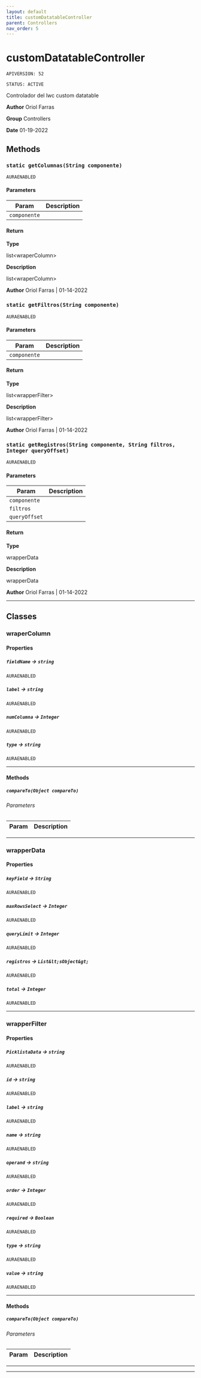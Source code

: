 ```yaml
---
layout: default
title: customDatatableController
parent: Controllers
nav_order: 5
---
```


# customDatatableController

`APIVERSION: 52`

`STATUS: ACTIVE`

Controlador del lwc custom datatable

**Author** Oriol Farras

**Group** Controllers

**Date** 01-19-2022

## Methods

### `static getColumnas(String componente)`

`AURAENABLED`

#### Parameters

| Param        | Description |
| ------------ | ----------- |
| `componente` |             |

#### Return

**Type**

list&lt;wraperColumn&gt;

**Description**

list&lt;wraperColumn&gt;

**Author** Oriol Farras | 01-14-2022

### `static getFiltros(String componente)`

`AURAENABLED`

#### Parameters

| Param        | Description |
| ------------ | ----------- |
| `componente` |             |

#### Return

**Type**

list&lt;wrapperFilter&gt;

**Description**

list&lt;wrapperFilter&gt;

**Author** Oriol Farras | 01-14-2022

### `static getRegistros(String componente, String filtros, Integer queryOffset)`

`AURAENABLED`

#### Parameters

| Param         | Description |
| ------------- | ----------- |
| `componente`  |             |
| `filtros`     |             |
| `queryOffset` |             |

#### Return

**Type**

wrapperData

**Description**

wrapperData

**Author** Oriol Farras | 01-14-2022

---

## Classes

### wraperColumn

#### Properties

##### `fieldName` → `string`

`AURAENABLED`

##### `label` → `string`

`AURAENABLED`

##### `numColumna` → `Integer`

`AURAENABLED`

##### `type` → `string`

`AURAENABLED`

---

#### Methods

##### `compareTo(Object compareTo)`

###### Parameters

| Param | Description |
| ----- | ----------- |

---

### wrapperData

#### Properties

##### `keyField` → `String`

`AURAENABLED`

##### `maxRowsSelect` → `Integer`

`AURAENABLED`

##### `queryLimit` → `Integer`

`AURAENABLED`

##### `registros` → `List&lt;sObject&gt;`

`AURAENABLED`

##### `total` → `Integer`

`AURAENABLED`

---

### wrapperFilter

#### Properties

##### `PicklistaData` → `string`

`AURAENABLED`

##### `id` → `string`

`AURAENABLED`

##### `label` → `string`

`AURAENABLED`

##### `name` → `string`

`AURAENABLED`

##### `operand` → `string`

`AURAENABLED`

##### `order` → `Integer`

`AURAENABLED`

##### `required` → `Boolean`

`AURAENABLED`

##### `type` → `string`

`AURAENABLED`

##### `value` → `string`

`AURAENABLED`

---

#### Methods

##### `compareTo(Object compareTo)`

###### Parameters

| Param | Description |
| ----- | ----------- |

---

---
